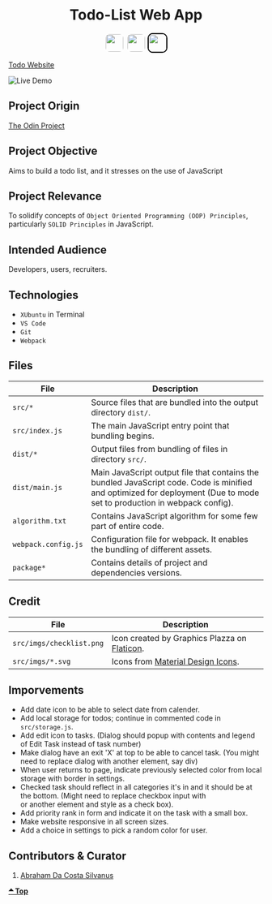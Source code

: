 <div align='center'>
    <h1>Todo-List Web App
    </h1>
        <img src="https://img.shields.io/static/v1?label=&message=HTML&color=E34F26&style=for-the-badge&logo=HTML5&logoColor=white&logoWidth=&labelColor=&link=" style='height: 35; border: 2px solid white; border-radius: 10px;'>
		<img src="https://img.shields.io/static/v1?label=&message=CSS&color=1572B6&style=for-the-badge&logo=CSS3&logoColor=white&logoWidth=&labelColor=&link=" style='height: 35; border: 2px solid white; border-radius: 10px;'>
		<img src="https://img.shields.io/static/v1?label=&message=Javascript&color=F7DF1E&style=for-the-badge&logo=Javascript&logoColor=black&logoWidth=&labelColor=&link=" style='height: 35; border: 2px solid black; border-radius: 10px;'>
</div>


[Todo Website](https://asdacosta.github.io/todo-list/)

![Live Demo](./todo-demo.gif)

## Project Origin
[The Odin Project](https://www.theodinproject.com/)

## Project Objective
Aims to build a todo list, and it stresses on the use of JavaScript

## Project Relevance
To solidify concepts of `Object Oriented Programming (OOP) Principles`, particularly `SOLID Principles` in JavaScript. 

## Intended Audience
Developers, users, recruiters.

## Technologies
* `XUbuntu` in Terminal
* `VS Code`
* `Git`
* `Webpack`

## Files
| File | Description |
| - | - |
|`src/*`| Source files that are bundled into the output directory `dist/`.|
|`src/index.js`| The main JavaScript entry point that bundling begins.|
|`dist/*`| Output files from bundling of files in directory `src/`.|
|`dist/main.js`| Main JavaScript output file that contains the bundled JavaScript code. Code is minified and optimized for deployment (Due to mode set to production in webpack config). |
|`algorithm.txt`| Contains JavaScript algorithm for some few part of entire code.|
|`webpack.config.js`| Configuration file for webpack. It enables the bundling of different assets.|
|`package*`| Contains details of project and dependencies versions.|

## Credit
| File | Description |
| - | - |
|`src/imgs/checklist.png`| Icon created by Graphics Plazza on [Flaticon](https://www.flaticon.com/free-icons/).|
|`src/imgs/*.svg`| Icons from [Material Design Icons](https://pictogrammers.com/library/mdi/).|

## Imporvements
* Add date icon to be able to select date from calender.
* Add local storage for todos; continue in commented code in `src/storage.js`.
* Add edit icon to tasks. (Dialog should popup with contents and legend of Edit Task instead of task number)
* Make dialog have an exit 'X' at top to be able to cancel task. (You might need to replace dialog with another element, say div)
* When user returns to page, indicate previously selected color from local storage with border in settings. 
* Checked task should reflect in all categories it's in and it should be at the bottom. (Might need to replace checkbox input with <div> or another element and style as a check box).
* Add priority rank in form and indicate it on the task with a small box.
* Make website responsive in all screen sizes.
* Add a choice in settings to pick a random color for user.

## Contributors & Curator
1. [Abraham Da Costa Silvanus](https://github.com/asdacosta)

**[🞁 Top](#todo-list)**
